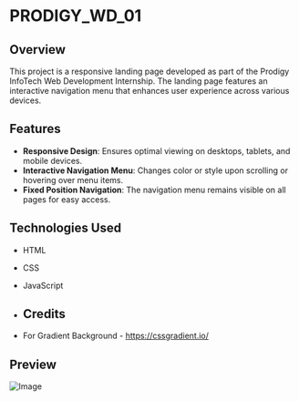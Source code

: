 # PRODIGY_WD_01

## Overview

This project is a responsive landing page developed as part of the Prodigy InfoTech Web Development Internship. The landing page features an interactive navigation menu that enhances user experience across various devices.

## Features

- **Responsive Design**: Ensures optimal viewing on desktops, tablets, and mobile devices.
- **Interactive Navigation Menu**: Changes color or style upon scrolling or hovering over menu items.
- **Fixed Position Navigation**: The navigation menu remains visible on all pages for easy access.

## Technologies Used

- HTML
- CSS
- JavaScript

- ## Credits

- For Gradient Background - https://cssgradient.io/

## Preview

![Image](https://github.com/Snigdhendu-Chhotaray-28/PRODIGY_WD_01/issues/1#issue-3258285821)